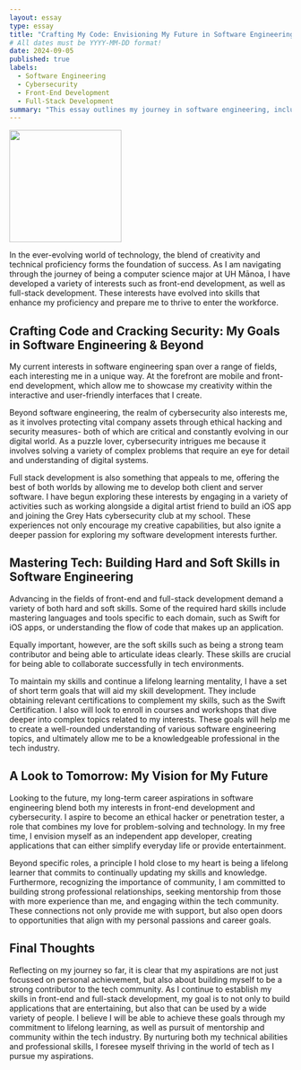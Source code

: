```yaml
---
layout: essay
type: essay
title: "Crafting My Code: Envisioning My Future in Software Engineering"
# All dates must be YYYY-MM-DD format!
date: 2024-09-05
published: true
labels:
  - Software Engineering
  - Cybersecurity
  - Front-End Development
  - Full-Stack Development
summary: "This essay outlines my journey in software engineering, including my passion for front-end development, cybersecurity, and full-stack development."
---
```


<img width="200px" class="rounded float-start pe-4" src="../img/software_engineer.jpg">

In the ever-evolving world of technology, the blend of creativity and technical proficiency forms the foundation of success. As I am navigating through the journey of being a computer science major at UH Mānoa, I have developed a variety of interests such as front-end development, as well as full-stack development. These interests have evolved into skills that enhance my proficiency and prepare me to thrive to enter the workforce. 


## Crafting Code and Cracking Security: My Goals in Software Engineering & Beyond

My current interests in software engineering span over a range of fields, each interesting me in a unique way. At the forefront are mobile and front-end development, which allow me to showcase my creativity within the interactive and user-friendly interfaces that I create. 

Beyond software engineering, the realm of cybersecurity also interests me, as it involves protecting vital company assets through ethical hacking and security measures- both of which are critical and constantly evolving in our digital world. As a puzzle lover, cybersecurity intrigues me because it involves solving a variety of complex problems that require an eye for detail and understanding of digital systems. 

Full stack development is also something that appeals to me, offering the best of both worlds by allowing me to develop both client and server software. I have begun exploring these interests by engaging in a variety of activities such as working alongside a digital artist friend to build an iOS app and joining the Grey Hats cybersecurity club at my school. These experiences not only encourage my creative capabilities, but also ignite a deeper passion for exploring my software development interests further. 


## Mastering Tech: Building Hard and Soft Skills in Software Engineering

Advancing in the fields of front-end and full-stack development demand a variety of both hard and soft skills. Some of the required hard skills include mastering languages and tools specific to each domain, such as Swift for iOS apps, or understanding the flow of code that makes up an application. 

Equally important, however, are the soft skills such as being a strong team contributor and being able to articulate ideas clearly. These skills are crucial for being able to collaborate successfully in tech environments. 

To maintain my skills and continue a lifelong learning mentality, I have a set of short term goals that will aid my skill development. They include obtaining relevant certifications to complement my skills, such as the Swift Certification. I also will look to enroll in courses and workshops that dive deeper into complex topics related to my interests. These goals will help me to create a well-rounded understanding of various software engineering topics, and ultimately allow me to be a knowledgeable professional in the tech industry. 

## A Look to Tomorrow: My Vision for My Future 

Looking to the future, my long-term career aspirations in software engineering blend both my interests in front-end development and cybersecurity. I aspire to become an ethical hacker or penetration tester, a role that combines my love for problem-solving and technology. In my free time, I envision myself as an independent app developer, creating applications that can either simplify everyday life or provide entertainment. 

Beyond specific roles, a principle I hold close to my heart is being a lifelong learner that commits to continually updating my skills and knowledge. Furthermore, recognizing the importance of community, I am committed to building strong professional relationships, seeking mentorship from those with more experience than me, and engaging within the tech community. These connections not only provide me with support, but also open doors to opportunities that align with my personal passions and career goals. 


## Final Thoughts

Reflecting on my journey so far, it is clear that my aspirations are not just focussed on personal achievement, but also about building myself to be a strong contributor to the tech community. As I continue to establish my skills in front-end and full-stack development, my goal is to not only to build applications that are entertaining, but also that can be used by a wide variety of people. I believe I will be able to achieve these goals through my commitment to lifelong learning, as well as pursuit of mentorship and community within the tech industry. By nurturing both my technical abilities and professional skills, I foresee myself thriving in the world of tech as I pursue my aspirations. 

